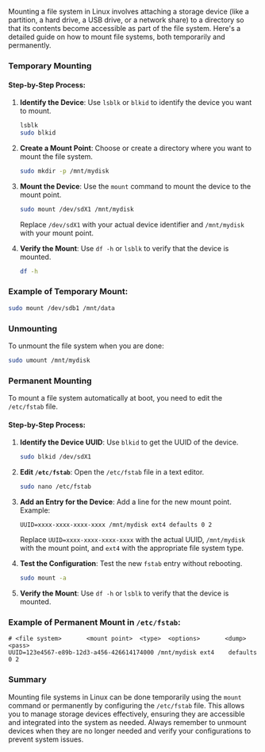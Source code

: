 Mounting a file system in Linux involves attaching a storage device (like a partition, a hard drive, a USB drive, or a network share) to a directory so that its contents become accessible as part of the file system. Here's a detailed guide on how to mount file systems, both temporarily and permanently.

### Temporary Mounting

#### Step-by-Step Process:

1. **Identify the Device**:
   Use `lsblk` or `blkid` to identify the device you want to mount.

   ```bash
   lsblk
   sudo blkid
   ```

2. **Create a Mount Point**:
   Choose or create a directory where you want to mount the file system.

   ```bash
   sudo mkdir -p /mnt/mydisk
   ```

3. **Mount the Device**:
   Use the `mount` command to mount the device to the mount point.

   ```bash
   sudo mount /dev/sdX1 /mnt/mydisk
   ```
   Replace `/dev/sdX1` with your actual device identifier and `/mnt/mydisk` with your mount point.

4. **Verify the Mount**:
   Use `df -h` or `lsblk` to verify that the device is mounted.

   ```bash
   df -h
   ```

### Example of Temporary Mount:

```bash
sudo mount /dev/sdb1 /mnt/data
```

### Unmounting

To unmount the file system when you are done:

```bash
sudo umount /mnt/mydisk
```

### Permanent Mounting

To mount a file system automatically at boot, you need to edit the `/etc/fstab` file.

#### Step-by-Step Process:

1. **Identify the Device UUID**:
   Use `blkid` to get the UUID of the device.

   ```bash
   sudo blkid /dev/sdX1
   ```

2. **Edit `/etc/fstab`**:
   Open the `/etc/fstab` file in a text editor.

   ```bash
   sudo nano /etc/fstab
   ```

3. **Add an Entry for the Device**:
   Add a line for the new mount point. Example:

   ```plaintext
   UUID=xxxx-xxxx-xxxx-xxxx /mnt/mydisk ext4 defaults 0 2
   ```

   Replace `UUID=xxxx-xxxx-xxxx-xxxx` with the actual UUID, `/mnt/mydisk` with the mount point, and `ext4` with the appropriate file system type.

4. **Test the Configuration**:
   Test the new `fstab` entry without rebooting.

   ```bash
   sudo mount -a
   ```

5. **Verify the Mount**:
   Use `df -h` or `lsblk` to verify that the device is mounted.

### Example of Permanent Mount in `/etc/fstab`:

```plaintext
# <file system>       <mount point>  <type>  <options>       <dump>  <pass>
UUID=123e4567-e89b-12d3-a456-426614174000 /mnt/mydisk ext4    defaults 0 2
```

### Summary

Mounting file systems in Linux can be done temporarily using the `mount` command or permanently by configuring the `/etc/fstab` file. This allows you to manage storage devices effectively, ensuring they are accessible and integrated into the system as needed. Always remember to unmount devices when they are no longer needed and verify your configurations to prevent system issues.